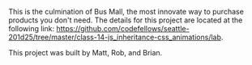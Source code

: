 This is the culmination of Bus Mall, the most innovate way to purchase products you don't need. The details for this project are located at the following link: https://github.com/codefellows/seattle-201d25/tree/master/class-14-js_inheritance-css_animations/lab. 

This project was built by Matt, Rob, and Brian.

